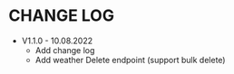 # CHANGE LOG

- V1.1.0 - 10.08.2022
	* Add change log
	* Add weather Delete endpoint (support bulk delete)


